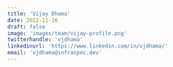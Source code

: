 ```yaml
---
title: 'Vijay Dhama'
date: 2022-11-16
draft: false
image: 'images/team/vijay-profile.png'
twitterhandle: 'vjdhama'
linkedinurl: 'https://www.linkedin.com/in/vjdhama/'
email: 'vjdhama@infraspec.dev'
---
```


